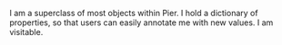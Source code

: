 I am a superclass of most objects within Pier. I hold a dictionary of properties, so that users can easily annotate me with new values. I am visitable.
